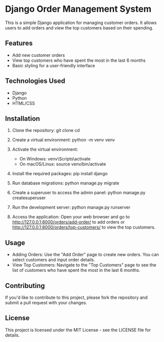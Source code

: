 # Django Order Management System

This is a simple Django application for managing customer orders. It allows users to add orders and view the top customers based on their spending.

## Features

- Add new customer orders
- View top customers who have spent the most in the last 6 months
- Basic styling for a user-friendly interface

## Technologies Used

- Django
- Python
- HTML/CSS

## Installation

1. Clone the repository:
   git clone <repository-url>
   cd <repository-directory>

2. Create a virtual environment:
   python -m venv venv

3. Activate the virtual environment:
   - On Windows: venv\Scripts\activate
   - On macOS/Linux: source venv/bin/activate

4. Install the required packages:
   pip install django

5. Run database migrations:
   python manage.py migrate

6. Create a superuser to access the admin panel:
   python manage.py createsuperuser

7. Run the development server:
   python manage.py runserver

8. Access the application:
   Open your web browser and go to http://127.0.0.1:8000/orders/add-order/ to add orders or http://127.0.0.1:8000/orders/top-customers/ to view the top customers.

## Usage

- Adding Orders: Use the "Add Order" page to create new orders. You can select customers and input order details.
- View Top Customers: Navigate to the "Top Customers" page to see the list of customers who have spent the most in the last 6 months.

## Contributing

If you'd like to contribute to this project, please fork the repository and submit a pull request with your changes.

## License

This project is licensed under the MIT License - see the LICENSE file for details.
